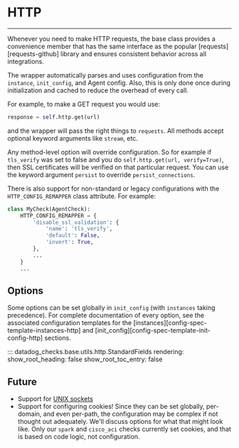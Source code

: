 # HTTP

-----

Whenever you need to make HTTP requests, the base class provides a convenience member that has the same interface as the
popular [requests][requests-github] library and ensures consistent behavior across all integrations.

The wrapper automatically parses and uses configuration from the `instance`, `init_config`, and Agent config. Also, this
is only done once during initialization and cached to reduce the overhead of every call.

For example, to make a GET request you would use:

```python
response = self.http.get(url)
```

and the wrapper will pass the right things to `requests`. All methods accept optional keyword arguments like `stream`, etc.

Any method-level option will override configuration. So for example if `tls_verify` was set to false and you do
`self.http.get(url, verify=True)`, then SSL certificates will be verified on that particular request. You can
use the keyword argument `persist` to override `persist_connections`.

There is also support for non-standard or legacy configurations with the `HTTP_CONFIG_REMAPPER` class attribute. For example:

```python
class MyCheck(AgentCheck):
    HTTP_CONFIG_REMAPPER = {
        'disable_ssl_validation': {
            'name': 'tls_verify',
            'default': False,
            'invert': True,
        },
        ...
    }
    ...
```

## Options

Some options can be set globally in `init_config` (with `instances` taking precedence).
For complete documentation of every option, see the associated configuration templates for the
[instances][config-spec-template-instances-http] and [init_config][config-spec-template-init-config-http] sections.

::: datadog_checks.base.utils.http.StandardFields
    rendering:
      show_root_heading: false
      show_root_toc_entry: false

## Future

- Support for [UNIX sockets](https://github.com/msabramo/requests-unixsocket)
- Support for configuring cookies! Since they can be set globally, per-domain, and even per-path, the configuration may be complex
  if not thought out adequately. We'll discuss options for what that might look like. Only our `spark` and `cisco_aci` checks
  currently set cookies, and that is based on code logic, not configuration.
